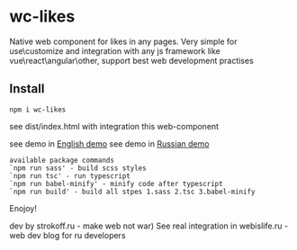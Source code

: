 # wc-likes
Native web component for likes in any pages. Very simple for use\customize and integration with any js framework like vue\react\angular\other, support best web development practises

## Install

```
npm i wc-likes
```

see dist/index.html with integration this web-component

see demo in [English demo](https://webislife.ru/demo/wc-likes/)
see demo in [Russian demo](https://webislife.ru/demo/wc-likes/index-ru.html)

```
available package commands
`npm run sass' - build scss styles
`npm run tsc' - run typescript
`npm run babel-minify' - minify code after typescript
`npm run build' - build all stpes 1.sass 2.tsc 3.babel-minify
```
Enojoy!

dev by strokoff.ru - make web not war)
See real integration in webislife.ru - web dev blog for ru developers